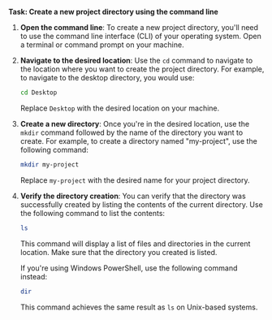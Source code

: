 

**Task: Create a new project directory using the command line**

1. **Open the command line**: To create a new project directory, you'll need to use the command line interface (CLI) of your operating system. Open a terminal or command prompt on your machine.

2. **Navigate to the desired location**: Use the `cd` command to navigate to the location where you want to create the project directory. For example, to navigate to the desktop directory, you would use:

   ```bash
   cd Desktop
   ```

   Replace `Desktop` with the desired location on your machine.

3. **Create a new directory**: Once you're in the desired location, use the `mkdir` command followed by the name of the directory you want to create. For example, to create a directory named "my-project", use the following command:

   ```bash
   mkdir my-project
   ```

   Replace `my-project` with the desired name for your project directory.

4. **Verify the directory creation**: You can verify that the directory was successfully created by listing the contents of the current directory. Use the following command to list the contents:

   ```bash
   ls
   ```

   This command will display a list of files and directories in the current location. Make sure that the directory you created is listed.

   If you're using Windows PowerShell, use the following command instead:

   ```bash
   dir
   ```

   This command achieves the same result as `ls` on Unix-based systems.

